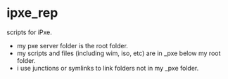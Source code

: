 # ipxe_rep
scripts for iPxe.

* my pxe server folder is the root folder.
* my scripts and files (including wim, iso, etc) are in _pxe below my root folder.
* i use junctions or symlinks to link folders not in my _pxe folder.
